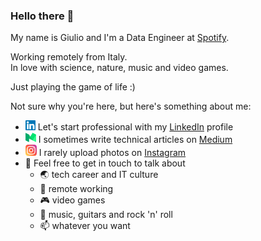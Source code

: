 
### Hello there 👋

My name is Giulio and I'm a Data Engineer at [Spotify](https://open.spotify.com/).

Working remotely from Italy.
<br>
In love with science, nature, music and video games. 

Just playing the game of life :)
<br>

Not sure why you're here, but here's something about me:

- <img alt="linkedin" src="images/linkedin.svg" width="16px" /> Let's start professional with my [LinkedIn](https://www.linkedin.com/in/giuliomazzeo/) profile
- <img alt="medium" src="images/medium.svg" width="17px" /> I sometimes write technical articles on [Medium](https://medium.com/@giuliomazzeo/)
- <img alt="instagram" src="images/instagram.svg" width="18px" /> I rarely upload photos on [Instagram](https://www.instagram.com/gumaz.ig/)
- 💬 Feel free to get in touch to talk about
  - 🌏 tech career and IT culture
  - 🏡 remote working
  - 🎮 video games
  - 🎵 music, guitars and rock 'n' roll 
  - 📫 whatever you want

<!--
**gumaz/gumaz** is a ✨ _special_ ✨ repository because its `README.md` (this file) appears on your GitHub profile.

Here are some ideas to get you started:

- 🔭 I’m currently working on ...
- 🌱 I’m currently learning ...
- 👯 I’m looking to collaborate on ...
- 🤔 I’m looking for help with ...
- 💬 Ask me about ...
- 📫 How to reach me: ...
- 😄 Pronouns: ...
- ⚡ Fun fact: ...
-->
